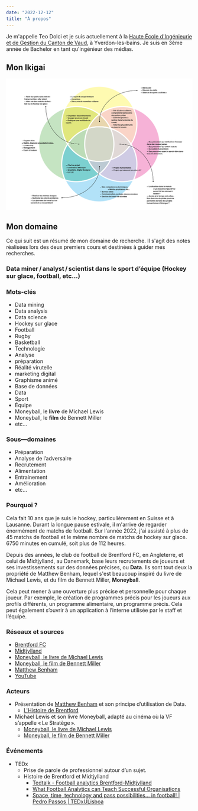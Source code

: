 ```yaml
---
date: "2022-12-12"
title: "À propos"
---
```


Je m'appelle Teo Dolci et je suis actuellement à la [Haute École d'Ingénieurie et de Gestion du Canton de Vaud](http://www.heig-vd.ch/), à Yverdon-les-bains. Je suis en 3ème année de Bachelor en tant qu'ingénieur des médias. 

## Mon Ikigai

![Ex_Ikigai](/Ex_Ikigai.jpg)

## Mon domaine

Ce qui suit est un résumé de mon domaine de recherche. Il s'agit des notes réalisées lors des deux premiers cours et destinées à guider mes recherches.

### Data miner / analyst / scientist dans le sport d’équipe (Hockey sur glace, football, etc…)

### Mots-clés
- Data mining
- Data analysis
- Data science
- Hockey sur glace
- Football
- Rugby
- Basketball
- Technologie 
- Analyse
- préparation
- Réalité virutelle
- marketing digital
- Graphisme animé
- Base de données
- Data
- Sport
- Équipe
- Moneyball, le **livre** de Michael Lewis
- Moneyball, le **film** de Bennett Miller
- etc…

### Sous—domaines
- Préparation
- Analyse de l’adversaire
- Recrutement
- Alimentation
- Entrainement
- Amélioration
- etc…

### Pourquoi ?
Cela fait 10 ans que je suis le hockey, particulièrement en Suisse et à Lausanne. Durant la longue pause estivale, il m'arrive de regarder énormément de matchs de football. Sur l'année 2022, j'ai assisté à plus de 45 matchs de football et le même nombre de matchs de hockey sur glace. 6750 minutes en cumulé, soit plus de 112 heures. 

Depuis des années, le club de football de Brentford FC, en Angleterre, et celui de Midtjylland, au Danemark, base leurs recrutements de joueurs et ses investissements sur des données précises, ou **Data**. Ils sont tout deux la propriété de Matthew Benham, lequel s'est beaucoup inspiré du livre de Michael Lewis, et du film de Bennett Miller, **Moneyball**.

Cela peut mener à une ouverture plus précise et personnelle pour chaque joueur. Par exemple, le création de programmes précis pour les joueurs aux profils différents, un programme alimentaire, un programme précis. Cela peut également s’ouvrir à un application à l’interne utilisée par le staff et l’équipe.

### Réseaux et sources
- [Brentford FC](https://www.brentfordfc.com/)
- [Midtjylland](https://www.fcm.dk/)
- [Moneyball, le livre de Michael Lewis](https://fr.wikipedia.org/wiki/Moneyball:_The_Art_of_Winning_an_Unfair_Game)
- [Moneyball, le film de Bennett Miller](https://www.imdb.com/title/tt1210166/)
- [Matthew Benham](https://en.wikipedia.org/wiki/Matthew_Benham)
- [YouTube](https://www.youtube.com/)

### Acteurs
- Présentation de [Matthew Benham](https://en.wikipedia.org/wiki/Matthew_Benham) et son principe d’utilisation de Data.
	- [L'Histoire de Brentford](https://business-cool.com/decryptage/sport-business/histoire-brentford-fc-et-matthew-benham/)
- Michael Lewis et son livre Moneyball, adapté au cinéma où la VF s’appelle « Le Stratège ».
    - [Moneyball, le livre de Michael Lewis](https://fr.wikipedia.org/wiki/Moneyball:_The_Art_of_Winning_an_Unfair_Game)
    - [Moneyball, le film de Bennett Miller](https://www.imdb.com/title/tt1210166/)

### Événements
- TEDx
	- Prise de parole de professionnel autour d’un sujet.
	- Histoire de Brentford et Midtjylland 
		- [Tedtalk - Football analytics Brentford-Midtjylland](https://www.youtube.com/watch?v=F8_WM427kuU&ab_channel=TheInvertedFullback)
		- [What Football Analytics can Teach Successful Organisations](https://www.ted.com/talks/rasmus_ankersen_what_football_analytics_can_teach_successful_organisations)
		- [Space, time, technology and pass possibilities… in football! | Pedro Passos | TEDxULisboa](https://www.youtube.com/watch?v=EU2hOrseinQ&ab_channel=TEDxTalks)